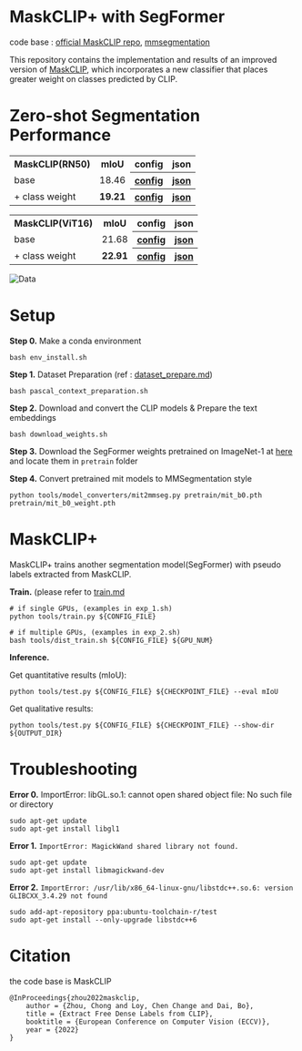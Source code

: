 # MaskCLIP+ with SegFormer
code base : [official MaskCLIP repo](https://github.com/chongzhou96/MaskCLIP), [mmsegmentation](https://github.com/open-mmlab/mmsegmentation)

This repository contains the implementation and results of an improved version of [MaskCLIP](https://arxiv.org/abs/2112.01071), which incorporates a new classifier that places greater weight on classes predicted by CLIP.

# Zero-shot Segmentation Performance

<table>
    <tr>
        <th>MaskCLIP(RN50)</th>
        <th>mIoU</th>
        <th>config</th>
        <th>json</th>
    </tr>
    <tr>
        <td> base  </td>
        <td>18.46</td>
        <th><a href="https://github.com/dgymjol/MaskCLIP_SegFormer/blob/master/configs/maskclip/maskclip_r50_520x520_pascal_context_59.py">config</a></th>
        <th><a href="https://github.com/dgymjol/MaskCLIP_SegFormer/blob/master/work_dirs/maskclip_r50_520x520_pascal_context_59/eval_single_scale_20230427_211723.json">json</a></th>
    </tr>
    <tr>
        <td> + class weight</td>
        <td> <strong>19.21 </strong></td>
        <th><a href="https://github.com/dgymjol/MaskCLIP_SegFormer/blob/master/configs/maskclip_text/maskclip_text_r50_520x520_pascal_context_59.py">config</a></th>
        <th><a href="https://github.com/dgymjol/MaskCLIP_SegFormer/blob/master/work_dirs/maskclip_text_r50_85prompts/eval_single_scale_20230427_230639.json">json</a></th>
    </tr>
</table>

<table>
    <tr>
        <th>MaskCLIP(ViT16)</th>
        <th>mIoU</th>
        <th>config</th>
        <th>json</th>
    </tr>
    <tr>
        <td> base  </td>
        <td>21.68</td>
        <th><a href="https://github.com/dgymjol/MaskCLIP_SegFormer/blob/master/configs/maskclip/maskclip_vit16_520x520_pascal_context_59.py">config</a></th>
        <th><a href="https://github.com/dgymjol/MaskCLIP_SegFormer/blob/master/work_dirs/maskclip_vit16_520x520_pascal_context_59/eval_single_scale_20230427_214100.json">json</a></th>
    </tr>
    <tr>
        <td> + class weight</td>
        <td> <strong>22.91 </strong></td>
        <th><a href="https://github.com/dgymjol/MaskCLIP_SegFormer/blob/master/configs/maskclip_text/maskclip_text_vit16_520x520_pascal_context_59.py">config</a></th>
        <th><a href="https://github.com/dgymjol/MaskCLIP_SegFormer/blob/master/work_dirs/maskclip_text_vit16_85prompts/eval_single_scale_20230427_222508.json">json</a></th>
    </tr>
</table>

![Data](demo/demo_class_weight.png)

# Setup
**Step 0.**  Make a conda environment
```shell
bash env_install.sh
```

**Step 1.**  Dataset Preparation (ref : [dataset_prepare.md](docs/en/dataset_prepare.md#prepare-datasets))

```shell
bash pascal_context_preparation.sh
```

**Step 2.**  Download and convert the CLIP models & Prepare the text embeddings

```shell
bash download_weights.sh
```

**Step 3.**  Download the SegFormer weights pretrained on ImageNet-1 at [here](https://github.com/NVlabs/SegFormer#trainings) and locate them in `pretrain` folder

**Step 4.** Convert pretrained mit models to MMSegmentation style
```shell
python tools/model_converters/mit2mmseg.py pretrain/mit_b0.pth pretrain/mit_b0_weight.pth
```

# MaskCLIP+

MaskCLIP+ trains another segmentation model(SegFormer) with pseudo labels extracted from MaskCLIP.

**Train.** (please refer to [train.md](docs/en/train.md)

```shell
# if single GPUs, (examples in exp_1.sh)
python tools/train.py ${CONFIG_FILE}

# if multiple GPUs, (examples in exp_2.sh)
bash tools/dist_train.sh ${CONFIG_FILE} ${GPU_NUM}
```

**Inference.** 

Get quantitative results (mIoU):
```shell
python tools/test.py ${CONFIG_FILE} ${CHECKPOINT_FILE} --eval mIoU
```
Get qualitative results:
```shell
python tools/test.py ${CONFIG_FILE} ${CHECKPOINT_FILE} --show-dir ${OUTPUT_DIR}
```

# Troubleshooting

**Error 0.** ImportError: libGL.so.1: cannot open shared object file: No such file or directory
```shell
sudo apt-get update
sudo apt-get install libgl1
```

**Error 1.** `ImportError: MagickWand shared library not found.`
```shell
sudo apt-get update
sudo apt-get install libmagickwand-dev
```

**Error 2.** `ImportError: /usr/lib/x86_64-linux-gnu/libstdc++.so.6: version GLIBCXX_3.4.29 not found `
```shell
sudo add-apt-repository ppa:ubuntu-toolchain-r/test
sudo apt-get install --only-upgrade libstdc++6
```

# Citation
the code base is  MaskCLIP
```
@InProceedings{zhou2022maskclip,
    author = {Zhou, Chong and Loy, Chen Change and Dai, Bo},
    title = {Extract Free Dense Labels from CLIP},
    booktitle = {European Conference on Computer Vision (ECCV)},
    year = {2022}
}
```